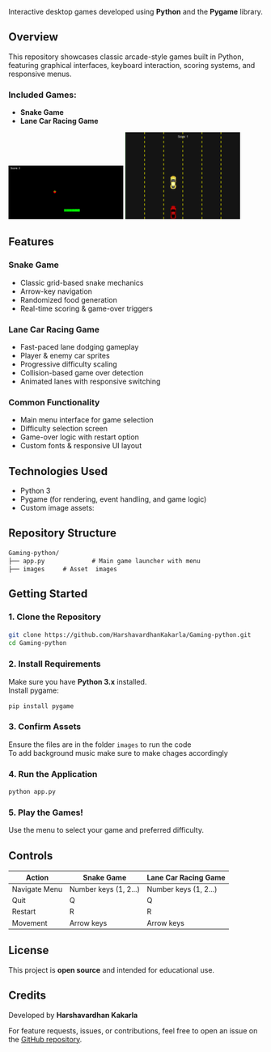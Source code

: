 Interactive desktop games developed using **Python** and the **Pygame** library.

##  Overview

This repository showcases classic arcade-style games built in Python, featuring graphical interfaces, keyboard interaction, scoring systems, and responsive menus.

### Included Games:
-  **Snake Game**
-  **Lane Car Racing Game**
 
<p float="center">
  <img src="https://github.com/HarshavardhanKakarla/Gaming-python/blob/88e31dc6adfa86e2f5e4653b172000e31e7808ee/Screenshot%202025-07-22%20193257.png" width="45%" />
  <img src="https://github.com/HarshavardhanKakarla/Gaming-python/blob/88e31dc6adfa86e2f5e4653b172000e31e7808ee/Screenshot%202025-07-22%20193419.png" width="45%" /> 
</p>
  

##  Features

### Snake Game
- Classic grid-based snake mechanics  
- Arrow-key navigation  
- Randomized food generation  
- Real-time scoring & game-over triggers  

### Lane Car Racing Game
- Fast-paced lane dodging gameplay  
- Player & enemy car sprites  
- Progressive difficulty scaling  
- Collision-based game over detection  
- Animated lanes with responsive switching  

### Common Functionality
- Main menu interface for game selection  
- Difficulty selection screen  
- Game-over logic with restart option  
- Custom fonts & responsive UI layout  

##  Technologies Used
- Python 3  
- Pygame (for rendering, event handling, and game logic)  
- Custom image assets:


##  Repository Structure

```
Gaming-python/
├── app.py             # Main game launcher with menu
├── images     # Asset  images
```

##  Getting Started

### 1. Clone the Repository
```bash
git clone https://github.com/HarshavardhanKakarla/Gaming-python.git
cd Gaming-python
```

### 2. Install Requirements
Make sure you have **Python 3.x** installed.  
Install pygame:
```bash
pip install pygame
```

### 3. Confirm Assets
Ensure the  files are in the  folder `images` to run the code  
To add background music make sure to make chages accordingly

### 4. Run the Application
```bash
python app.py
```

### 5. Play the Games!
Use the menu to select your game and preferred difficulty.

##  Controls

| Action                     | Snake Game             | Lane Car Racing Game     |
|----------------------------|------------------------|---------------------------|
| Navigate Menu              | Number keys (1, 2...)  | Number keys (1, 2...)     |
| Quit                       | Q                      | Q                         |
| Restart                    | R                      | R                         |
| Movement                   | Arrow keys             | Arrow keys                |

##  License

This project is **open source** and intended for educational use.

## Credits

Developed by **Harshavardhan Kakarla**

For feature requests, issues, or contributions, feel free to open an issue on the [GitHub repository](https://github.com/HarshavardhanKakarla/Gaming-python).
